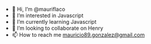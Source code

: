 - 👋 Hi, I’m @mauriflaco
- 👀 I’m interested in Javascript
- 🌱 I’m currently learning Javascript
- 💞️ I’m looking to collaborate on Henry
- 📫 How to reach me mauricio89.gonzalez@gmail.com

<!---
mauriflaco/mauriflaco is a ✨ special ✨ repository because its `README.md` (this file) appears on your GitHub profile.
You can click the Preview link to take a look at your changes.
--->

